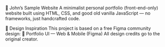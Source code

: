 📄 John’s Sample Website
A minimalist personal portfolio (front-end-only) website built using HTML, CSS, and good old vanilla JavaScript — no frameworks, just handcrafted code.

🎨 Design Inspiration
This project is based on a free Figma community design:
🔗 Portfolio UI — Web & Mobile (Figma)
All design credits go to the original creator.
